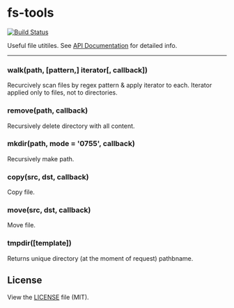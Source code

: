 fs-tools
========
[![Build Status](https://secure.travis-ci.org/nodeca/fs-tools.png)](http://travis-ci.org/nodeca/fs-tools)

Useful file utitiles. See [API Documentation](http://nodeca.github.com/fs-tools/#FsTools) for detailed info.

---

### walk(path, [pattern,] iterator[, callback])

Recurcively scan files by regex pattern & apply iterator to each. Iterator
applied only to files, not to directories.


### remove(path, callback)

Recursively delete directory with all content.


### mkdir(path, mode = '0755', callback)

Recursively make path.


### copy(src, dst, callback)

Copy file.


### move(src, dst, callback)

Move file.


### tmpdir([template])

Returns unique directory (at the moment of request) pathbname.


## License

View the [LICENSE](https://github.com/nodeca/fs-tools/blob/master/LICENSE) file (MIT).
